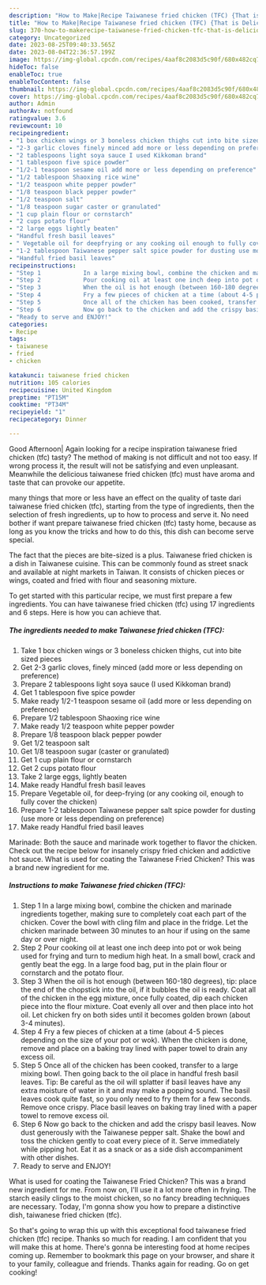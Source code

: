 ```yaml
---
description: "How to Make|Recipe Taiwanese fried chicken (TFC) {That is Delicious"
title: "How to Make|Recipe Taiwanese fried chicken (TFC) {That is Delicious"
slug: 370-how-to-makerecipe-taiwanese-fried-chicken-tfc-that-is-delicious
category: Uncategorized
date: 2023-08-25T09:40:33.565Z
date: 2023-08-04T22:36:57.199Z
image: https://img-global.cpcdn.com/recipes/4aaf8c2083d5c90f/680x482cq70/taiwanese-fried-chicken-tfc-recipe-main-photo.jpg
hideToc: false
enableToc: true
enableTocContent: false
thumbnail: https://img-global.cpcdn.com/recipes/4aaf8c2083d5c90f/680x482cq70/taiwanese-fried-chicken-tfc-recipe-main-photo.jpg
cover: https://img-global.cpcdn.com/recipes/4aaf8c2083d5c90f/680x482cq70/taiwanese-fried-chicken-tfc-recipe-main-photo.jpg
author: Admin
authorAv: notfound
ratingvalue: 3.6
reviewcount: 10
recipeingredient:
- "1 box chicken wings or 3 boneless chicken thighs cut into bite sized pieces"
- "2-3 garlic cloves finely minced add more or less depending on preference"
- "2 tablespoons light soya sauce I used Kikkoman brand"
- "1 tablespoon five spice powder"
- "1/2-1 teaspoon sesame oil add more or less depending on preference"
- "1/2 tablespoon Shaoxing rice wine"
- "1/2 teaspoon white pepper powder"
- "1/8 teaspoon black pepper powder"
- "1/2 teaspoon salt"
- "1/8 teaspoon sugar caster or granulated"
- "1 cup plain flour or cornstarch"
- "2 cups potato flour"
- "2 large eggs lightly beaten"
- "Handful fresh basil leaves"
- " Vegetable oil for deepfrying or any cooking oil enough to fully cover the chicken"
- "1-2 tablespoon Taiwanese pepper salt spice powder for dusting use more or less depending on preference"
- "Handful fried basil leaves"
recipeinstructions:
- "Step 1            In a large mixing bowl, combine the chicken and marinade ingredients together, making sure to completely coat each part of the chicken. Cover the bowl with cling film and place in the fridge. Let the chicken marinade between 30 minutes to an hour if using on the same day or over night."
- "Step 2            Pour cooking oil at least one inch deep into pot or wok being used for frying and turn to medium high heat. In a small bowl, crack and gently beat the egg. In a large food bag, put in the plain flour or cornstarch and the potato flour."
- "Step 3            When the oil is hot enough (between 160-180 degrees), tip: place the end of the chopstick into the oil, if it bubbles the oil is ready. Coat all of the chicken in the egg mixture, once fully coated, dip each chicken piece into the flour mixture. Coat evenly all over and then place into hot oil. Let chicken fry on both sides until it becomes golden brown (about 3-4 minutes)."
- "Step 4            Fry a few pieces of chicken at a time (about 4-5 pieces depending on the size of your pot or wok). When the chicken is done, remove and place on a baking tray lined with paper towel to drain any excess oil."
- "Step 5            Once all of the chicken has been cooked, transfer to a large mixing bowl. Then going back to the oil place in handful fresh basil leaves. Tip: Be careful as the oil will splatter if basil leaves have any extra moisture of water in it and may make a popping sound. The basil leaves cook quite fast, so you only need to fry them for a few seconds. Remove once crispy. Place basil leaves on baking tray lined with a paper towel to remove excess oil."
- "Step 6            Now go back to the chicken and add the crispy basil leaves. Now dust generously with the Taiwanese pepper salt. Shake the bowl and toss the chicken gently to coat every piece of it. Serve immediately while pipping hot. Eat it as a snack or as a side dish accompaniment with other dishes."
- "Ready to serve and ENJOY!"
categories:
- Recipe
tags:
- taiwanese
- fried
- chicken

katakunci: taiwanese fried chicken 
nutrition: 105 calories
recipecuisine: United Kingdom
preptime: "PT15M"
cooktime: "PT34M"
recipeyield: "1"
recipecategory: Dinner

---
```



Good Afternoon| Again looking for a recipe inspiration taiwanese fried chicken (tfc) tasty? The method of making is not difficult and not too easy. If wrong process it, the result will not be satisfying and even unpleasant. Meanwhile the delicious taiwanese fried chicken (tfc) must have aroma and taste that can provoke our appetite.






many things that more or less have an effect on the quality of taste dari taiwanese fried chicken (tfc), starting from the type of ingredients, then the selection of fresh ingredients, up to how to process and serve it. No need bother if want prepare taiwanese fried chicken (tfc) tasty home, because as long as you know the tricks and how to do this, this dish can become serve  special.


The fact that the pieces are bite-sized is a plus. Taiwanese fried chicken is a dish in Taiwanese cuisine. This can be commonly found as street snack and available at night markets in Taiwan. It consists of chicken pieces or wings, coated and fried with flour and seasoning mixture.


To get started with this particular recipe, we must first prepare a few ingredients. You can have taiwanese fried chicken (tfc) using 17 ingredients and 6 steps. Here is how you can achieve that.

<!--inarticleads1-->

##### The ingredients needed to make Taiwanese fried chicken (TFC):

1. Take 1 box chicken wings or 3 boneless chicken thighs, cut into bite sized pieces
1. Get 2-3 garlic cloves, finely minced (add more or less depending on preference)
1. Prepare 2 tablespoons light soya sauce (I used Kikkoman brand)
1. Get 1 tablespoon five spice powder
1. Make ready 1/2-1 teaspoon sesame oil (add more or less depending on preference)
1. Prepare 1/2 tablespoon Shaoxing rice wine
1. Make ready 1/2 teaspoon white pepper powder
1. Prepare 1/8 teaspoon black pepper powder
1. Get 1/2 teaspoon salt
1. Get 1/8 teaspoon sugar (caster or granulated)
1. Get 1 cup plain flour or cornstarch
1. Get 2 cups potato flour
1. Take 2 large eggs, lightly beaten
1. Make ready Handful fresh basil leaves
1. Prepare  Vegetable oil, for deep-frying (or any cooking oil, enough to fully cover the chicken)
1. Prepare 1-2 tablespoon Taiwanese pepper salt spice powder for dusting (use more or less depending on preference)
1. Make ready Handful fried basil leaves


Marinade: Both the sauce and marinade work together to flavor the chicken. Check out the recipe below for insanely crispy fried chicken and addictive hot sauce. What is used for coating the Taiwanese Fried Chicken? This was a brand new ingredient for me. 

<!--inarticleads2-->

##### Instructions to make Taiwanese fried chicken (TFC):

1. Step 1            In a large mixing bowl, combine the chicken and marinade ingredients together, making sure to completely coat each part of the chicken. Cover the bowl with cling film and place in the fridge. Let the chicken marinade between 30 minutes to an hour if using on the same day or over night.
1. Step 2            Pour cooking oil at least one inch deep into pot or wok being used for frying and turn to medium high heat. In a small bowl, crack and gently beat the egg. In a large food bag, put in the plain flour or cornstarch and the potato flour.
1. Step 3            When the oil is hot enough (between 160-180 degrees), tip: place the end of the chopstick into the oil, if it bubbles the oil is ready. Coat all of the chicken in the egg mixture, once fully coated, dip each chicken piece into the flour mixture. Coat evenly all over and then place into hot oil. Let chicken fry on both sides until it becomes golden brown (about 3-4 minutes).
1. Step 4            Fry a few pieces of chicken at a time (about 4-5 pieces depending on the size of your pot or wok). When the chicken is done, remove and place on a baking tray lined with paper towel to drain any excess oil.
1. Step 5            Once all of the chicken has been cooked, transfer to a large mixing bowl. Then going back to the oil place in handful fresh basil leaves. Tip: Be careful as the oil will splatter if basil leaves have any extra moisture of water in it and may make a popping sound. The basil leaves cook quite fast, so you only need to fry them for a few seconds. Remove once crispy. Place basil leaves on baking tray lined with a paper towel to remove excess oil.
1. Step 6            Now go back to the chicken and add the crispy basil leaves. Now dust generously with the Taiwanese pepper salt. Shake the bowl and toss the chicken gently to coat every piece of it. Serve immediately while pipping hot. Eat it as a snack or as a side dish accompaniment with other dishes.
1. Ready to serve and ENJOY!

What is used for coating the Taiwanese Fried Chicken? This was a brand new ingredient for me. From now on, I&#39;ll use it a lot more often in frying. The starch easily clings to the moist chicken, so no fancy breading techniques are necessary. Today, I&#39;m gonna show you how to prepare a distinctive dish, taiwanese fried chicken (tfc). 

So that's going to wrap this up with this exceptional food taiwanese fried chicken (tfc) recipe. Thanks so much for reading. I am confident that you will make this at home. There's gonna be interesting food at home recipes coming up. Remember to bookmark this page on your browser, and share it to your family, colleague and friends. Thanks again for reading. Go on get cooking!
